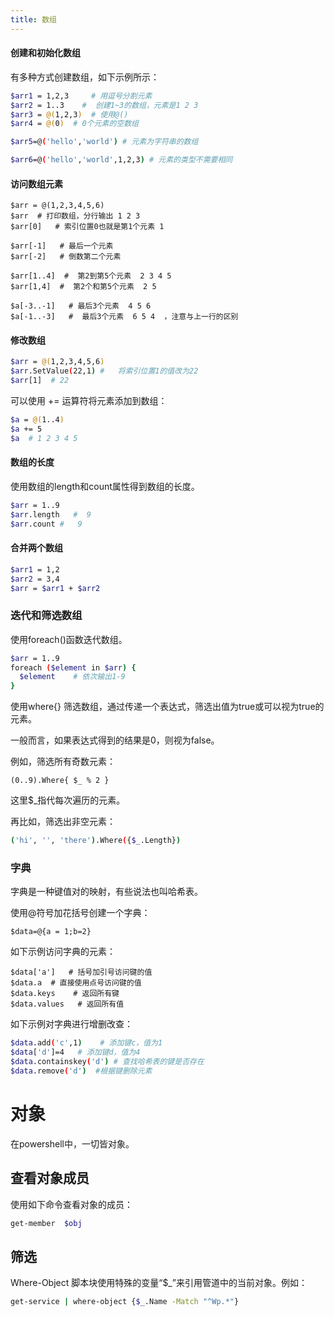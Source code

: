 ```yaml
---
title: 数组
---
```



#### 创建和初始化数组

有多种方式创建数组，如下示例所示：

```sh
$arr1 = 1,2,3     # 用逗号分割元素
$arr2 = 1..3    #  创建1~3的数组，元素是1 2 3
$arr3 = @(1,2,3)  # 使用@()
$arr4 = @(0)  # 0个元素的空数组

$arr5=@('hello','world') # 元素为字符串的数组

$arr6=@('hello','world',1,2,3) # 元素的类型不需要相同
```


#### 访问数组元素

```
$arr = @(1,2,3,4,5,6)
$arr  # 打印数组，分行输出 1 2 3
$arr[0]   # 索引位置0也就是第1个元素 1

$arr[-1]   # 最后一个元素
$arr[-2]   # 倒数第二个元素

$arr[1..4]  #  第2到第5个元素  2 3 4 5
$arr[1,4]  #  第2个和第5个元素  2 5

$a[-3..-1]   # 最后3个元素  4 5 6 
$a[-1..-3]   #  最后3个元素  6 5 4  ，注意与上一行的区别
```


#### 修改数组

```sh
$arr = @(1,2,3,4,5,6)
$arr.SetValue(22,1) #   将索引位置1的值改为22
$arr[1]  # 22
```

可以使用 += 运算符将元素添加到数组：

```sh
$a = @(1..4)
$a += 5
$a  # 1 2 3 4 5
```

#### 数组的长度

使用数组的length和count属性得到数组的长度。

```sh
$arr = 1..9
$arr.length   #  9
$arr.count #   9 
```

#### 合并两个数组

```sh
$arr1 = 1,2
$arr2 = 3,4
$arr = $arr1 + $arr2
```

###   迭代和筛选数组

使用foreach()函数迭代数组。

```sh
$arr = 1..9
foreach ($element in $arr) {
  $element    # 依次输出1-9
}
```

使用where{} 筛选数组，通过传递一个表达式，筛选出值为true或可以视为true的元素。

一般而言，如果表达式得到的结果是0，则视为false。

例如，筛选所有奇数元素：

```
(0..9).Where{ $_ % 2 }
```

这里$_指代每次遍历的元素。

再比如，筛选出非空元素：

```sh
('hi', '', 'there').Where({$_.Length})
```


###   字典
字典是一种键值对的映射，有些说法也叫哈希表。

使用@符号加花括号创建一个字典：
```
$data=@{a = 1;b=2}
```

如下示例访问字典的元素：

```
$data['a']   # 括号加引号访问键的值
$data.a  # 直接使用点号访问键的值
$data.keys    # 返回所有键
$data.values   # 返回所有值
```

如下示例对字典进行增删改查：

```sh
$data.add('c',1)    # 添加键c，值为1
$data['d']=4   # 添加键d，值为4
$data.containskey('d') # 查找哈希表的键是否存在
$data.remove('d')  #根据键删除元素
```


# 对象

在powershell中，一切皆对象。


## 查看对象成员

使用如下命令查看对象的成员：

```sh
get-member  $obj
```

## 筛选

Where-Object 脚本块使用特殊的变量“$_”来引用管道中的当前对象。例如：

```sh
get-service | where-object {$_.Name -Match "^Wp.*"}
```


